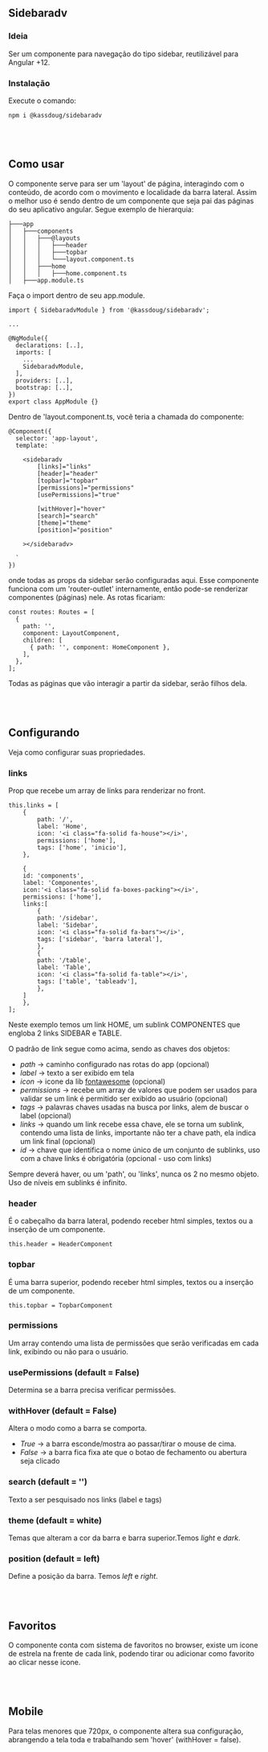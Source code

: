 ## Sidebaradv

### Ideia
Ser um componente para navegação do tipo sidebar, reutilizável para Angular +12.



### Instalação
Execute o comando:
```
npm i @kassdoug/sidebaradv
```





<br><br>


## Como usar
O componente serve para ser um 'layout' de página, interagindo com o conteúdo, de acordo com o movimento e localidade da barra lateral. Assim o melhor uso é sendo dentro de um componente que seja pai das páginas do seu aplicativo angular. Segue exemplo de hierarquia:

```
├───app
│   ├───components
│   │   ├───@layouts
│   │   │   ├───header
│   │   │   ├───topbar
│   │   │   └───layout.component.ts
│   │   ├───home
│   │   │   ├───home.component.ts
│   ├───app.module.ts
```
Faça o import dentro de seu app.module.
```
import { SidebaradvModule } from '@kassdoug/sidebaradv';

...

@NgModule({
  declarations: [..],
  imports: [
    ...
    SidebaradvModule,
  ],
  providers: [..],
  bootstrap: [..],
})
export class AppModule {}
```

Dentro de 'layout.component.ts, você teria a chamada do componente:
```
@Component({
  selector: 'app-layout',
  template: `

    <sidebaradv 
        [links]="links" 
        [header]="header"
        [topbar]="topbar"
        [permissions]="permissions"
        [usePermissions]="true"

        [withHover]="hover"
        [search]="search"
        [theme]="theme"
        [position]="position" 

    ></sidebaradv>

  `
})
```
onde todas as props da sidebar serão configuradas aqui. Esse componente funciona com um 'router-outlet' internamente, então pode-se renderizar componentes (páginas) nele. As rotas ficariam:
```
const routes: Routes = [
  {
    path: '',
    component: LayoutComponent,
    children: [
      { path: '', component: HomeComponent },
    ],
  },
];
```
Todas as páginas que vão interagir a partir da sidebar, serão filhos dela.


<br><br>


## Configurando
Veja como configurar suas propriedades.

### links
Prop que recebe um array de links para renderizar no front.
```
this.links = [
    {
        path: '/',
        label: 'Home',
        icon: '<i class="fa-solid fa-house"></i>',
        permissions: ['home'],
        tags: ['home', 'inicio'],
    },

    {
    id: 'components',
    label: 'Componentes',       
    icon:'<i class="fa-solid fa-boxes-packing"></i>',
    permissions: ['home'],
    links:[
        {
        path: '/sidebar',
        label: 'Sidebar',
        icon: '<i class="fa-solid fa-bars"></i>',
        tags: ['sidebar', 'barra lateral'],
        },    
        {
        path: '/table',
        label: 'Table',
        icon: '<i class="fa-solid fa-table"></i>',
        tags: ['table', 'tableadv'],
        },
    ]
    },
];
```

Neste exemplo temos um link HOME, um sublink COMPONENTES que engloba 2 links SIDEBAR e TABLE.

O padrão de link segue como acima, sendo as chaves dos objetos:
- *path* -> caminho configurado nas rotas do app (opcional)
- *label* -> texto a ser exibido em tela
- *icon* -> icone da lib <a href="https://fontawesome.com/">fontawesome</a> (opcional)
- *permissions* -> recebe um array de valores que podem ser usados para validar se um link é permitido ser exibido ao usuário (opcional)
- *tags* -> palavras chaves usadas na busca por links, alem de buscar o label (opcional)
- *links* -> quando um link recebe essa chave, ele se torna um sublink, contendo uma lista de links, importante não ter a chave path, ela indica um link final (opcional)
- *id* -> chave que identifica o nome único de um conjunto de sublinks, uso com a chave links é obrigatória (opcional - uso com links) 

Sempre deverá haver, ou um 'path', ou 'links', nunca os 2 no mesmo objeto. Uso de níveis em sublinks é infinito.


### header
É o cabeçalho da barra lateral, podendo receber html simples, textos ou  a inserção de um componente.

```
this.header = HeaderComponent
```


### topbar
É uma barra superior, podendo receber html simples, textos ou a inserção de um componente.
```
this.topbar = TopbarComponent
```


### permissions 
Um array contendo uma lista de permissões que serão verificadas em cada link, exibindo ou não para o usuário.

### usePermissions (default = False)
Determina se a barra precisa verificar permissões.

### withHover (default = False)
Altera o modo como a barra se comporta. 
- *True* -> a barra esconde/mostra ao passar/tirar o mouse de cima. 
- *False* -> a barra fica fixa ate que o botao de fechamento ou abertura seja clicado

### search (default = '')
Texto a ser pesquisado nos links (label e tags)

### theme (default = white)
Temas que alteram a cor da barra e barra superior.Temos *light* e *dark*.

### position (default = left)
Define a posição da barra. Temos *left* e *right*.


<br><br>


## Favoritos
O componente conta com sistema de favoritos no browser, existe um icone de estrela na frente de cada link, podendo tirar ou adicionar como favorito ao clicar nesse icone.


<br><br>


## Mobile
Para telas menores que 720px, o componente altera sua configuração, abrangendo a tela toda e trabalhando sem 'hover' (withHover = false).